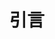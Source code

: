 ---
home: true
title: 引言
heroImage: /hero_bg.jpg
heroText: 谨记
actionText: 开始磨炼 →
actionLink: /blogs/a.html
features:
- title: 兴趣
  details: 学习的动力源于兴趣和热爱
- title: 习惯
  details: 努力把热爱的东西转化成习惯，这样才会一直感兴趣
- title: 坚持
  details: 坚持做自己热爱的事情生活才会有所改变
footer: MIT Licensed | Copyright © 2021-present Geass
---